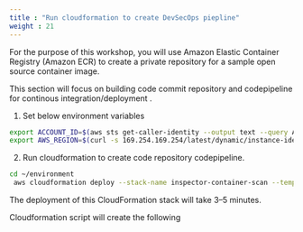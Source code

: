 ```yaml
---
title : "Run cloudformation to create DevSecOps piepline"
weight : 21
---
```



For the purpose of this workshop, you will use Amazon Elastic Container Registry (Amazon ECR) to create a private repository for a sample open source container image.

This section will focus on building code commit repository and codepipeline for continous integration/deployment .



1. Set below environment variables
```bash
export ACCOUNT_ID=$(aws sts get-caller-identity --output text --query Account)
export AWS_REGION=$(curl -s 169.254.169.254/latest/dynamic/instance-identity/document | jq -r '.region')
```
2.  Run cloudformation to create code repository codepipeline.
```bash
cd ~/environment
 aws cloudformation deploy --stack-name inspector-container-scan --template-file inspector-container-scan.yaml --parameter-overrides CodeBucket=inspectpr-pipeline CodeKey=InspectorRepo/SourceOutput/code.zip --capabilities CAPABILITY_NAMED_IAM
```


The deployment of this CloudFormation stack will take 3–5 minutes.

Cloudformation script will create the following